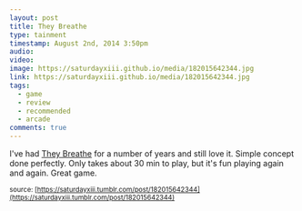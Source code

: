 ```yaml
---
layout: post
title: They Breathe
type: tainment
timestamp: August 2nd, 2014 3:50pm
audio: 
video: 
image: https://saturdayxiii.github.io/media/182015642344.jpg
link: https://saturdayxiii.github.io/media/182015642344.jpg
tags:
  - game
  - review
  - recommended
  - arcade
comments: true
---
```



I've had [They Breathe](https://store.steampowered.com/app/294140/They_Breathe/) for a number of years and still love it. Simple concept done perfectly. Only takes about 30 min to play, but it's fun playing again and again. Great game.



<small>source: [https://saturdayxiii.tumblr.com/post/182015642344](https://saturdayxiii.tumblr.com/post/182015642344)</small>